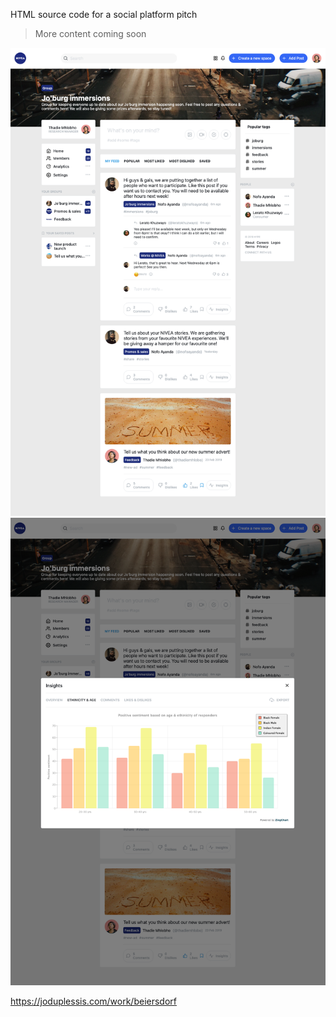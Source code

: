 HTML source code for a social platform pitch

> More content coming soon

![Screen 1](screen1.png)
![Screen 2](screen2.png)

https://joduplessis.com/work/beiersdorf
